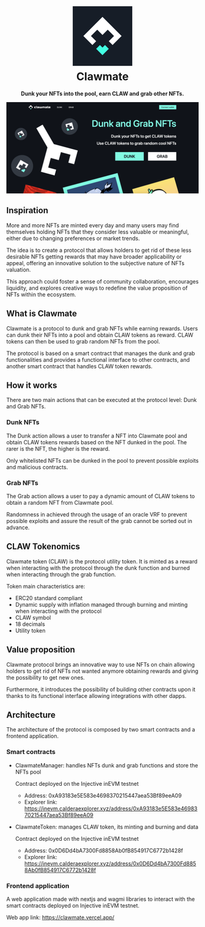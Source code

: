 <div align="center">
  <img height="156" src="./public/clawmate-promo-icon.png" />

  <h1 style="margin-top:8px;">Clawmate</h1>

  <p>
    <strong>Dunk your NFTs into the pool, earn CLAW and grab other NFTs.</strong>
  </p>

  <p>
	  <img src="./public/home-promo.png" />
  </p>
</div>


## Inspiration

More and more NFTs are minted every day and many users may find themselves holding NFTs that they consider less valuable or meaningful, either due to changing preferences or market trends.

The idea is to create a protocol that allows holders to get rid of these less desirable NFTs getting rewards that may have broader applicability or appeal, offering an innovative solution to the subjective nature of NFTs valuation.

This approach could foster a sense of community collaboration, encourages liquidity, and explores creative ways to redefine the value proposition of NFTs within the ecosystem.

## What is Clawmate

Clawmate is a protocol to dunk and grab NFTs while earning rewards. Users can dunk their NFTs into a pool and obtain CLAW tokens as reward. CLAW tokens can then be used to grab random NFTs from the pool.

The protocol is based on a smart contract that manages the dunk and grab functionalities and provides a functional interface to other contracts, and another smart contract that handles CLAW token rewards.

## How it works

There are two main actions that can be executed at the protocol level: Dunk and Grab NFTs.

### Dunk NFTs

The Dunk action allows a user to transfer a NFT into Clawmate pool and obtain CLAW tokens rewards based on the NFT dunked in the pool. The rarer is the NFT, the higher is the reward.

Only whitelisted NFTs can be dunked in the pool to prevent possible exploits and malicious contracts.

### Grab NFTs

The Grab action allows a user to pay a dynamic amount of CLAW tokens to obtain a random NFT from Clawmate pool.

Randomness in achieved through the usage of an oracle VRF to prevent possible exploits and assure the result of the grab cannot be sorted out in advance.

## CLAW Tokenomics

Clawmate token (CLAW) is the protocol utility token. It is minted as a reward when interacting with the protocol through the dunk function and burned when interacting through the grab function.

Token main characteristics are:

- ERC20 standard compliant
- Dynamic supply with inflation managed through burning and minting when interacting with the protocol
- CLAW symbol
- 18 decimals
- Utility token

## Value proposition

Clawmate protocol brings an innovative way to use NFTs on chain allowing holders to get rid of NFTs not wanted anymore obtaining rewards and giving the possibility to get new ones.

Furthermore, it introduces the possibility of building other contracts upon it thanks to its functional interface allowing integrations with other dapps.

## Architecture

The architecture of the protocol is composed by two smart contracts and a frontend application.

### Smart contracts

- ClawmateManager: handles NFTs dunk and grab functions and store the NFTs pool
  
	Contract deployed on the Injective inEVM testnet
	- Address: 0xA93183e5E583e4698370215447aea53Bf89eeA09
	- Explorer link: https://inevm.calderaexplorer.xyz/address/0xA93183e5E583e4698370215447aea53Bf89eeA09

- ClawmateToken: manages CLAW token, its minting and burning and data

  Contract deployed on the Injective inEVM testnet
	- Address: 0x0D6Dd4bA7300Fd8858Ab0fB854917C6772b1428f
	- Explorer link: https://inevm.calderaexplorer.xyz/address/0x0D6Dd4bA7300Fd8858Ab0fB854917C6772b1428f

### Frontend application

A web application made with nextjs and wagmi libraries to interact with the smart contracts deployed on Injective inEVM testnet.

Web app link: https://clawmate.vercel.app/
